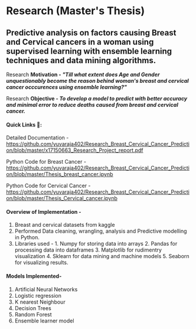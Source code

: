 # Research (Master's Thesis)
## Predictive analysis on factors causing Breast and Cervical cancers in a woman using supervised learning with ensemble learning techniques and data mining algorithms.

Research <b>Motivation - <i>"Till what extent does Age and Gender unquestionably become the reason behind woman's breast and cervical cancer occcurences using ensemble learning?"</b></i>

Research <b>Objective - <i>To develop a model to predict with better accuracy and minimal error to reduce deaths caused from breast and cervical cancer.</i></b>

#### Quick Links :link::

Detailed Documentation - https://github.com/yuvaraja402/Research_Breast_Cervical_Cancer_Prediction/blob/master/x17150663_Research_Project_report.pdf

Python Code for Breast Cancer - https://github.com/yuvaraja402/Research_Breast_Cervical_Cancer_Prediction/blob/master/Thesis_breast_cancer.ipynb

Python Code for Cervical Cancer - https://github.com/yuvaraja402/Research_Breast_Cervical_Cancer_Prediction/blob/master/Thesis_Cervical_cancer.ipynb

#### Overview of Implementation - 
  1. Breast and cervical datasets from kaggle 
  2. Performed Data cleaning, wrangling, analysis and Predictive modelling in Python.
  3. Libraries used - 
    1. Numpy for storing data into arrays
    2. Pandas for processing data into dataframes
    3. Matplotlib for rudimentry visualization
    4. Sklearn for data mining and machine models
    5. Seaborn for visualizing results.
  
#### Models Implemented-
  1. Artificial Neural Networks  
  2. Logistic regression
  3. K nearest Neighbour
  4. Decision Trees
  5. Random Forest
  6. Ensemble learner model
